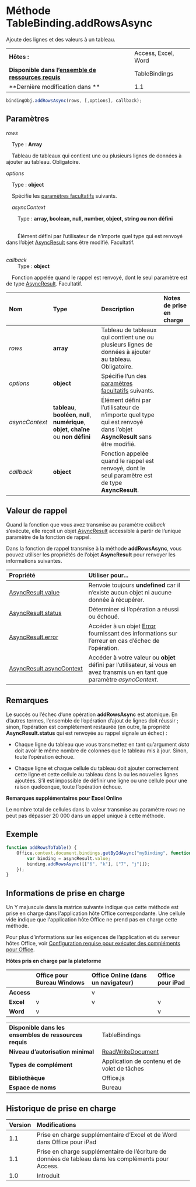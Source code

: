 
# Méthode TableBinding.addRowsAsync
Ajoute des lignes et des valeurs à un tableau.

|||
|:-----|:-----|
|**Hôtes :**|Access, Excel, Word|
|**Disponible dans l’[ensemble de ressources requis](../../docs/overview/specify-office-hosts-and-api-requirements.md)**|TableBindings|
|**Dernière modification dans **|1.1|

```js
bindingObj.addRowsAsync(rows, [,options], callback);
```


## Paramètres

_rows_<br/>
&nbsp;&nbsp;&nbsp;&nbsp;Type : **Array**

&nbsp;&nbsp;&nbsp;&nbsp;Tableau de tableaux qui contient une ou plusieurs lignes de données à ajouter au tableau. Obligatoire.
    
_options_<br/>
&nbsp;&nbsp;&nbsp;&nbsp;Type : **object**

&nbsp;&nbsp;&nbsp;&nbsp;Spécifie les [paramètres facultatifs](../../docs/develop/asynchronous-programming-in-office-add-ins.md#passing-optional-parameters-to-asynchronous-methods) suivants.
    
&nbsp;&nbsp;&nbsp;&nbsp;_asyncContext_<br/>
&nbsp;&nbsp;&nbsp;&nbsp;&nbsp;&nbsp;&nbsp;&nbsp;Type : **array, boolean, null, number, object, string ou non défini**<br/><br/>
&nbsp;&nbsp;&nbsp;&nbsp;&nbsp;&nbsp;&nbsp;&nbsp;Élément défini par l’utilisateur de n’importe quel type qui est renvoyé dans l’objet [AsyncResult](../../reference/shared/asyncresult.md) sans être modifié. Facultatif.<br/><br/>

_callback_<br />&nbsp;&nbsp;&nbsp;&nbsp;&nbsp;&nbsp;&nbsp;&nbsp;Type :  **object**
    
&nbsp;&nbsp;&nbsp;&nbsp;Fonction appelée quand le rappel est renvoyé, dont le seul paramètre est de type [AsyncResult](../../reference/shared/asyncresult.md). Facultatif.



|**Nom**|**Type**|**Description**|**Notes de prise en charge**|
|:-----|:-----|:-----|:-----|
| _rows_|**array**|Tableau de tableaux qui contient une ou plusieurs lignes de données à ajouter au tableau. Obligatoire.||
| _options_|**object**|Spécifie l’un des [paramètres facultatifs](../../docs/develop/asynchronous-programming-in-office-add-ins.md#passing-optional-parameters-to-asynchronous-methods) suivants.||
| _asyncContext_|**tableau**, **booléen**, **null**, **numérique**, **objet**, **chaîne** ou **non défini**|Élément défini par l’utilisateur de n’importe quel type qui est renvoyé dans l’objet **AsyncResult** sans être modifié.||
| _callback_|**object**|Fonction appelée quand le rappel est renvoyé, dont le seul paramètre est de type **AsyncResult**.||

## Valeur de rappel

Quand la fonction que vous avez transmise au paramètre _callback_ s’exécute, elle reçoit un objet [AsyncResult](../../reference/shared/asyncresult.md) accessible à partir de l’unique paramètre de la fonction de rappel.

Dans la fonction de rappel transmise à la méthode **addRowsAsync**, vous pouvez utiliser les propriétés de l’objet **AsyncResult** pour renvoyer les informations suivantes.



|**Propriété**|**Utiliser pour...**|
|:-----|:-----|
|[AsyncResult.value](../../reference/shared/asyncresult.value.md)|Renvoie toujours **undefined** car il n’existe aucun objet ni aucune donnée à récupérer.|
|[AsyncResult.status](../../reference/shared/asyncresult.status.md)|Déterminer si l’opération a réussi ou échoué.|
|[AsyncResult.error](../../reference/shared/asyncresult.error.md)|Accéder à un objet [Error](../../reference/shared/error.md) fournissant des informations sur l’erreur en cas d’échec de l’opération.|
|[AsyncResult.asyncContext](../../reference/shared/asyncresult.asynccontext.md)|Accéder à votre valeur ou **objet** défini par l’utilisateur, si vous en avez transmis un en tant que paramètre _asyncContext_.|

## Remarques

Le succès ou l’échec d’une opération **addRowsAsync** est atomique. En d’autres termes, l’ensemble de l’opération d’ajout de lignes doit réussir ; sinon, l’opération est complètement restaurée (en outre, la propriété **AsyncResult.status** qui est renvoyée au rappel signale un échec) :


- Chaque ligne du tableau que vous transmettez en tant qu’argument _data_ doit avoir le même nombre de colonnes que le tableau mis à jour. Sinon, toute l’opération échoue.
    
- Chaque ligne et chaque cellule du tableau doit ajouter correctement cette ligne et cette cellule au tableau dans la ou les nouvelles lignes ajoutées. S’il est impossible de définir une ligne ou une cellule pour une raison quelconque, toute l’opération échoue.
    
 **Remarques supplémentaires pour Excel Online**

Le nombre total de cellules dans la valeur transmise au paramètre _rows_ ne peut pas dépasser 20 000 dans un appel unique à cette méthode.


## Exemple




```js
function addRowsToTable() {
    Office.context.document.bindings.getByIdAsync("myBinding", function (asyncResult) {
        var binding = asyncResult.value;
        binding.addRowsAsync([["6", "k"], ["7", "j"]]);
    });
}

```




## Informations de prise en charge


Un Y majuscule dans la matrice suivante indique que cette méthode est prise en charge dans l'application hôte Office correspondante. Une cellule vide indique que l'application hôte Office ne prend pas en charge cette méthode.

Pour plus d’informations sur les exigences de l’application et du serveur hôtes Office, voir [Configuration requise pour exécuter des compléments pour Office](../../docs/overview/requirements-for-running-office-add-ins.md).


**Hôtes pris en charge par la plateforme**


||**Office pour Bureau Windows**|**Office Online (dans un navigateur)**|**Office pour iPad**|
|:-----|:-----|:-----|:-----|
|**Access**||v||
|**Excel**|v|v|v|
|**Word**|v||v|

|||
|:-----|:-----|
|**Disponible dans les ensembles de ressources requis**|TableBindings|
|**Niveau d’autorisation minimal**|[ReadWriteDocument](../../docs/develop/requesting-permissions-for-api-use-in-content-and-task-pane-add-ins.md)|
|**Types de complément**|Application de contenu et de volet de tâches|
|**Bibliothèque**|Office.js|
|**Espace de noms**|Bureau|

## Historique de prise en charge




|**Version**|**Modifications**|
|:-----|:-----|
|1.1|Prise en charge supplémentaire d’Excel et de Word dans Office pour iPad|
|1.1|Prise en charge supplémentaire de l’écriture de données de tableau dans les compléments pour Access.|
|1.0|Introduit|
